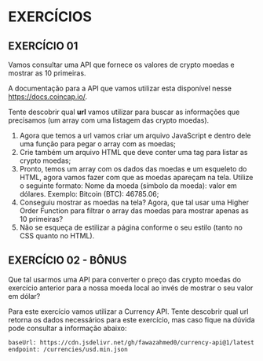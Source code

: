 # EXERCÍCIOS

## EXERCÍCIO 01

Vamos consultar uma API que fornece os valores de crypto moedas e mostrar as 10 primeiras.

A documentação para a API que vamos utilizar esta disponível nesse https://docs.coincap.io/.

Tente descobrir qual **url** vamos utilizar para buscar as informações que precisamos (um array com uma listagem das crypto moedas).

1. Agora que temos a url vamos criar um arquivo JavaScript e dentro dele uma função para pegar o array com as moedas;
2. Crie também um arquivo HTML que deve conter uma tag para listar as crypto moedas;
3. Pronto, temos um array com os dados das moedas e um esqueleto do HTML, agora vamos fazer com que as moedas apareçam na tela. Utilize o seguinte formato: Nome da moeda (símbolo da moeda): valor em dólares. Exemplo: Bitcoin (BTC): 46785.06;
4. Conseguiu mostrar as moedas na tela? Agora, que tal usar uma Higher Order Function para filtrar o array das moedas para mostrar apenas as 10 primeiras?
5. Não se esqueça de estilizar a página conforme o seu estilo (tanto no CSS quanto no HTML).

## EXERCÍCIO 02 - BÔNUS

Que tal usarmos uma API para converter o preço das crypto moedas do exercício anterior para a nossa moeda local ao invés de mostrar o seu valor em dólar?

Para este exercício vamos utilizar a Currency API. Tente descobrir qual url retorna os dados necessários para este exercício, mas caso fique na dúvida pode consultar a informação abaixo:

```
baseUrl: https://cdn.jsdelivr.net/gh/fawazahmed0/currency-api@1/latest
endpoint: /currencies/usd.min.json
```
